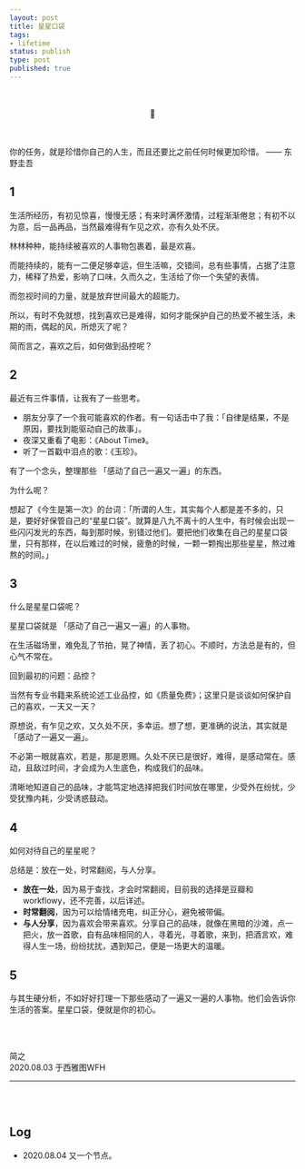 ```yaml
--- 
layout: post
title: 星星口袋
tags: 
- lifetime
status: publish
type: post
published: true
---
```


<br>
<br>

<center>🌟</center>

<br>
<br>
	
你的任务，就是珍惜你自己的人生，而且还要比之前任何时候更加珍惜。 —— 东野圭吾
	
## 1
	
生活所经历，有初见惊喜，慢慢无感；有来时满怀激情，过程渐渐倦怠；有初不以为意，后一品再品，当然最难得有乍见之欢，亦有久处不厌。

林林种种，能持续被喜欢的人事物包裹着，最是欢喜。
	
而能持续的，能有一二便足够幸运，但生活嘛，交错间，总有些事情，占据了注意力，稀释了热爱，影响了口味，久而久之，生活给了你一个失望的表情。
	
而忽视时间的力量，就是放弃世间最大的超能力。
	
所以，有时不免就想，找到喜欢已是难得，如何才能保护自己的热爱不被生活，未期的雨，偶起的风，所熄灭了呢？
	
简而言之，喜欢之后，如何做到品控呢？
	
## 2
	
最近有三件事情，让我有了一些思考。
	
* 朋友分享了一个我可能喜欢的作者。有一句话击中了我：「自律是结果，不是原因，要找到能驱动自己的故事」。
* 夜深又重看了电影：《About Time》。
* 听了一首戳中泪点的歌：《玉珍》。
	
有了一个念头，整理那些 「感动了自己一遍又一遍」的东西。
	
为什么呢？
	
想起了《今生是第一次》的台词：「所谓的人生，其实每个人都是差不多的，只是，要好好保管自己的“星星口袋”。就算是八九不离十的人生中，有时候会出现一些闪闪发光的东西，每到那时候，别错过他们。要把他们收集在自己的星星口袋里，只有那样，在以后难过的时候，疲惫的时候，一颗一颗掏出那些星星，熬过难熬的时间。」
	
## 3

什么是星星口袋呢？	

星星口袋就是 「感动了自己一遍又一遍」的人事物。
	
在生活磁场里，难免乱了节拍，晃了神情，丢了初心。不顺时，方法总是有的，但心气不常在。
	
回到最初的问题：品控？
	
当然有专业书籍来系统论述工业品控，如《质量免费》；这里只是谈谈如何保护自己的喜欢，一天又一天？
	
原想说，有乍见之欢，又久处不厌，多幸运。想了想，更准确的说法，其实就是「感动了一遍又一遍」。
	
不必第一眼就喜欢，若是，那是恩赐。久处不厌已是很好，难得，是感动常在。感动，且敌过时间，才会成为人生底色，构成我们的品味。
	
清晰地知道自己的品味，才能笃定地选择把我们时间放在哪里，少受外在纷扰，少受犹豫内耗，少受诱惑鼓动。
	
## 4
	
如何对待自己的星星呢？
	
总结是：放在一处，时常翻阅，与人分享。
	
* **放在一处**，因为易于查找，才会时常翻阅，目前我的选择是豆瓣和workflowy，还不完善，以后详述。
* **时常翻阅**，因为可以给情绪充电，纠正分心，避免被带偏。
* **与人分享**，因为喜欢会带来喜欢。分享自己的品味，就像在黑暗的沙滩，点一把火，放一首歌，自有品味相同的人，寻着光，寻着歌，来到，把酒言欢，难得人生一场，纷纷扰扰，遇到知己，便是一场更大的温暖。
	
## 5
	
与其生硬分析，不如好好打理一下那些感动了一遍又一遍的人事物。他们会告诉你生活的答案。星星口袋，便就是你的初心。


<br>
<br>

简之           
2020.08.03 于西雅图WFH<br>




---

<br>
<br>


## Log

- 2020.08.04 又一个节点。